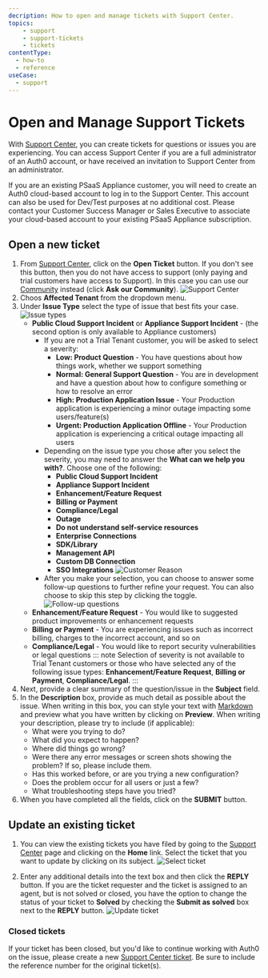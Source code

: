 ```yaml
---
decription: How to open and manage tickets with Support Center.
topics:
    - support
    - support-tickets
    - tickets
contentType:
  - how-to
  - reference
useCase:
  - support
---
```


# Open and Manage Support Tickets

With [Support Center](${env.DOMAIN_URL_SUPPORT}), you can create tickets for questions or issues you are experiencing. You can access Support Center if you are a full administrator of an Auth0 account, or have received an invitation to Support Center from an administrator. 

If you are an existing PSaaS Appliance customer, you will need to create an Auth0 cloud-based account to log in to the Support Center. This account can also be used for Dev/Test purposes at no additional cost. Please contact your Customer Success Manager or Sales Executive to associate your cloud-based account to your existing PSaaS Appliance subscription.

## Open a new ticket

1. From [Support Center](${env.DOMAIN_URL_SUPPORT}), click on the **Open Ticket** button. If you don't see this button, then you do not have access to support (only paying and trial customers have access to Support). In this case you can use our [Community](https://community.auth0.com/) instead (click **Ask our Community**).
![Support Center](/media/articles/support/open-ticket.png)
1. Choos **Affected Tenant** from the dropdown menu.
1. Under **Issue Type** select the type of issue that best fits your case.
![Issue types](/media/articles/support/issue-types.png)
    * **Public Cloud Support Incident** or **Appliance Support Incident** - (the second option is only available to Appliance customers)
        * If you are not a Trial Tenant customer, you will be asked to select a severity:
            * **Low: Product Question** - You have questions about how things work, whether we support something
            * **Normal: General Support Question** - You are in development and have a question about how to configure something or how to resolve an error
            * **High: Production Application Issue** - Your Production application is experiencing a minor outage impacting some users/feature(s)
            * **Urgent: Production Application Offline** - Your Production application is experiencing a critical outage impacting all users
        *  Depending on the issue type you chose after you select the severity, you may need to answer the **What can we help you with?**. Choose one of the following:
            * **Public Cloud Support Incident**
            * **Appliance Support Incident** 
            * **Enhancement/Feature Request**
            * **Billing or Payment**
            * **Compliance/Legal**
            * **Outage**
            * **Do not understand self-service resources**
            * **Enterprise Connections**
            * **SDK/Library**
            * **Management API**
            * **Custom DB Connection**
            * **SSO Integrations**
![Customer Reason](/media/articles/support/customer-reason.png)
        * After you make your selection, you can choose to answer some follow-up questions to further refine your request. You can also choose to skip this step by clicking the toggle. 
![Follow-up questions](/media/articles/support/follow-up.png)
    * **Enhancement/Feature Request** - You would like to suggested product improvements or enhancement requests
    * **Billing or Payment** - You are experiencing issues such as incorrect billing, charges to the incorrect account, and so on
    * **Compliance/Legal** - You would like to report security vulnerabilities or legal questions
::: note
Selection of severity is not available to Trial Tenant customers or those who have selected any of the following issue types: **Enhancement/Feature Request**, **Billing or Payment**, **Compliance/Legal**.
:::
1. Next, provide a clear summary of the question/issue in the **Subject** field.
1. In the **Description** box, provide as much detail as possible about the issue. When writing in this box, you can style your text with [Markdown](https://guides.github.com/features/mastering-markdown) and preview what you have written by clicking on **Preview**.
    When writing your description, please try to include (if applicable):
    * What were you trying to do?
    * What did you expect to happen?
    * Where did things go wrong?
    * Were there any error messages or screen shots showing the problem? If so, please include them.
    * Has this worked before, or are you trying a new configuration?
    * Does the problem occur for all users or just a few?
    * What troubleshooting steps have you tried?
1. When you have completed all the fields, click on the **SUBMIT** button.

## Update an existing ticket

1. You can view the existing tickets you have filed by going to the [Support Center](${env.DOMAIN_URL_SUPPORT}) page and clicking on the **Home** link. Select the ticket that you want to update by clicking on its subject.
![Select ticket](/media/articles/support/select-ticket.png)

1. Enter any additional details into the text box and then click the **REPLY** button. If you are the ticket requester and the ticket is assigned to an agent, but is not solved or closed, you have the option to change the status of your ticket to **Solved** by checking the **Submit as solved** box next to the **REPLY** button.
![Update ticket](/media/articles/support/update-ticket.png)

### Closed tickets

If your ticket has been closed, but you'd like to continue working with Auth0 on the issue, please create a new [Support Center ticket](${env.DOMAIN_URL_SUPPORT}). Be sure to include the reference number for the original ticket(s).
